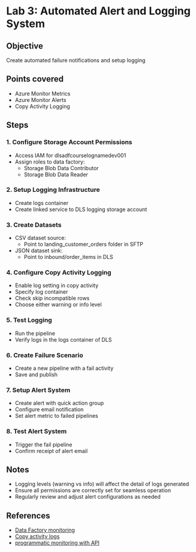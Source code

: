 # Lab 3: Automated Alert and Logging System

## Objective
Create automated failure notifications and setup logging

## Points covered
- Azure Monitor Metrics
- Azure Monitor Alerts
- Copy Activity Logging

## Steps

### 1. Configure Storage Account Permissions
- Access IAM for dlsadfcourselognamedev001
- Assign roles to data factory:
  - Storage Blob Data Contributor
  - Storage Blob Data Reader

### 2. Setup Logging Infrastructure
- Create logs container
- Create linked service to DLS logging storage account

### 3. Create Datasets
- CSV dataset source: 
  - Point to landing_customer_orders folder in SFTP
- JSON dataset sink:
  - Point to inbound/order_items in DLS

### 4. Configure Copy Activity Logging
- Enable log setting in copy activity
- Specify log container
- Check skip incompatible rows
- Choose either warning or info level

### 5. Test Logging
- Run the pipeline
- Verify logs in the logs container of DLS

### 6. Create Failure Scenario
- Create a new pipeline with a fail activity
- Save and publish

### 7. Setup Alert System
- Create alert with quick action group
- Configure email notification
- Set alert metric to failed pipelines

### 8. Test Alert System
- Trigger the fail pipeline
- Confirm receipt of alert email

## Notes
- Logging levels (warning vs info) will affect the detail of logs generated
- Ensure all permissions are correctly set for seamless operation
- Regularly review and adjust alert configurations as needed

## References
- [Data Factory monitoring](https://learn.microsoft.com/en-us/azure/data-factory/monitor-data-factory)
- [Copy activity logs](https://learn.microsoft.com/en-us/azure/data-factory/copy-activity-log?tabs=data-factory)
- [programmatic monitoring with API](https://learn.microsoft.com/en-us/azure/data-factory/monitor-programmatically)
